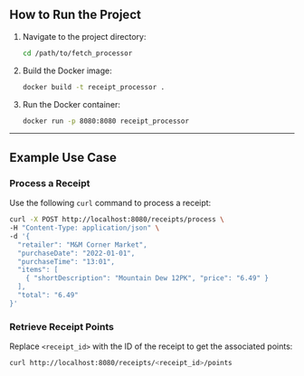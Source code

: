 ## How to Run the Project

1. Navigate to the project directory:
   ```bash
   cd /path/to/fetch_processor
   ```

2. Build the Docker image:
   ```bash
   docker build -t receipt_processor .
   ```

3. Run the Docker container:
   ```bash
   docker run -p 8080:8080 receipt_processor
   ```

---

## Example Use Case

### Process a Receipt
Use the following `curl` command to process a receipt:
```bash
curl -X POST http://localhost:8080/receipts/process \
-H "Content-Type: application/json" \
-d '{
  "retailer": "M&M Corner Market",
  "purchaseDate": "2022-01-01",
  "purchaseTime": "13:01",
  "items": [
    { "shortDescription": "Mountain Dew 12PK", "price": "6.49" }
  ],
  "total": "6.49"
}'
```

### Retrieve Receipt Points
Replace `<receipt_id>` with the ID of the receipt to get the associated points:
```bash
curl http://localhost:8080/receipts/<receipt_id>/points
```
